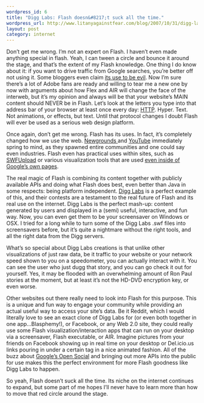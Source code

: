 ```yaml
--- 
wordpress_id: 6
title: "Digg Labs: Flash doesn&#8217;t suck all the time."
wordpress_url: http://www.litanyagainstfear.com/blog/2007/10/31/digg-labs-flash-doesnt-suck-all-the-time/
layout: post
category: internet
---
```


Don’t get me wrong. I’m not an expert on Flash. I haven’t even made
anything special in flash. Yeah, I can tween a circle and bounce it
around the stage, and that’s the extent of my Flash knowledge. One thing
I do know about it: if you want to drive traffic from Google searches,
you’re better off not using it. Some bloggers even claim
<a href="http://www.seoresearcher.com/seo-flash-is-evil-five-big-reasons-not-to-use-flash.htm" target="_blank">its
use to be evil</a>. Now I’m sure there’s a lot of Adobe fans are ready
and willing to tear me a new one by now with arguments about how Flex
and AIR will change the face of the interweb, but it’s my opinion and
always will be that your website’s MAIN content should NEVER be in
Flash. Let’s look at the letters you type into that address bar of your
browser at least once every day:
<a href="http://en.wikipedia.org/wiki/Http" target="_blank">HTTP</a>.
Hyper. Text. Not animations, or effects, but text. Until that protocol
changes I doubt Flash will ever be used as a serious web design
platform.

<!--more-->

Once again, don’t get me wrong. Flash has its uses. In fact, it’s
completely changed how we use the web.
<a href="http://www.newgrounds.com" target="_blank">Newgrounds </a>and
<a href="http://www.youtube.com" target="_blank">YouTube</a> immediately
spring to mind, as they spawned entire communities and one could say
even industries. Flash even has practical uses within sites, such as
<a href="http://swfupload.mammon.se/" target="_blank">SWFUpload</a> or
various visualization tools that are used
<a href="http://www.google.com/analytics/features.html">even inside of
Google’s own pages</a>.

The real magic of Flash is combining its content together with publicly
available APIs and doing what Flash does best, even better than Java in
some respects: being platform independent.
<a href="http://labs.digg.com" target="_blank">Digg Labs</a> is a
perfect example of this, and their contests are a testament to the real
future of Flash and its real use on the internet. Digg Labs is the
perfect mash-up: content generated by users and displayed in a (semi)
useful, interactive, and fun way. Now, you can even get them to be your
screensaver on Windows or OSX. I tried for a long while to turn some of
the Digg Labs .swf files into screensavers before, but it’s quite a
nightmare without the right tools, and all the right data from the Digg
servers.

What’s so special about Digg Labs creations is that unlike other
visualizations of just raw data, be it traffic to your website or your
network speed shown to you on a speedometer, you can actually interact
with it. You can see the user who just dugg that story, and you can go
check it out for yourself. Yes, it may be flooded with an overwhelming
amount of Ron Paul stories at the moment, but at least it’s not the
HD-DVD encryption key, or even worse.

Other websites out there really need to look into Flash for this
purpose. This is a unique and fun way to engage your community while
providing an actual useful way to access your site’s data. Be it Reddit,
which I would literally love to see an exact clone of Digg Labs for (or
even both together in one app…Blasphemy!), or Facebook, or any Web 2.0
site, they could really use some Flash visualization/interaction apps
that can run on your desktop via a screensaver, Flash executable, or
AIR. Imagine pictures from your friends on Facebook showing up in real
time on your desktop or Del.icio.us links pouring in under a certain tag
in a nice animated fashion. All of the buzz about
<a href="http://www.techcrunch.com/2007/10/30/details-revealed-google-opensocial-to-be-common-apis-for-building-social-apps/">Google’s
Open Social</a> and bringing out more APIs into the public for use makes
this the perfect environment for more Flash goodness like Digg Labs to
happen.

So yeah, Flash doesn’t suck all the time. Its niche on the internet
continues to expand, but some part of me hopes I’ll never have to learn
more than how to move that red circle around the stage.

